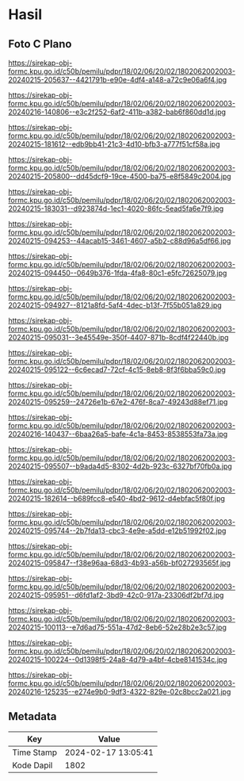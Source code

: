 # Hasil

## Foto C Plano

https://sirekap-obj-formc.kpu.go.id/c50b/pemilu/pdpr/18/02/06/20/02/1802062002003-20240215-205637--4421791b-e90e-4df4-a148-a72c9e06a6f4.jpg

https://sirekap-obj-formc.kpu.go.id/c50b/pemilu/pdpr/18/02/06/20/02/1802062002003-20240216-140806--e3c2f252-6af2-411b-a382-bab6f860dd1d.jpg

https://sirekap-obj-formc.kpu.go.id/c50b/pemilu/pdpr/18/02/06/20/02/1802062002003-20240215-181612--edb9bb41-21c3-4d10-bfb3-a777f51cf58a.jpg

https://sirekap-obj-formc.kpu.go.id/c50b/pemilu/pdpr/18/02/06/20/02/1802062002003-20240215-205800--dd45dcf9-19ce-4500-ba75-e8f5849c2004.jpg

https://sirekap-obj-formc.kpu.go.id/c50b/pemilu/pdpr/18/02/06/20/02/1802062002003-20240215-183031--d923874d-1ec1-4020-86fc-5ead5fa6e7f9.jpg

https://sirekap-obj-formc.kpu.go.id/c50b/pemilu/pdpr/18/02/06/20/02/1802062002003-20240215-094253--44acab15-3461-4607-a5b2-c88d96a5df66.jpg

https://sirekap-obj-formc.kpu.go.id/c50b/pemilu/pdpr/18/02/06/20/02/1802062002003-20240215-094450--0649b376-1fda-4fa8-80c1-e5fc72625079.jpg

https://sirekap-obj-formc.kpu.go.id/c50b/pemilu/pdpr/18/02/06/20/02/1802062002003-20240215-094927--8121a8fd-5af4-4dec-b13f-7f55b051a829.jpg

https://sirekap-obj-formc.kpu.go.id/c50b/pemilu/pdpr/18/02/06/20/02/1802062002003-20240215-095031--3e45549e-350f-4407-871b-8cdf4f22440b.jpg

https://sirekap-obj-formc.kpu.go.id/c50b/pemilu/pdpr/18/02/06/20/02/1802062002003-20240215-095122--6c6ecad7-72cf-4c15-8eb8-8f3f6bba59c0.jpg

https://sirekap-obj-formc.kpu.go.id/c50b/pemilu/pdpr/18/02/06/20/02/1802062002003-20240215-095259--24726e1b-67e2-476f-8ca7-49243d88ef71.jpg

https://sirekap-obj-formc.kpu.go.id/c50b/pemilu/pdpr/18/02/06/20/02/1802062002003-20240216-140437--6baa26a5-bafe-4c1a-8453-8538553fa73a.jpg

https://sirekap-obj-formc.kpu.go.id/c50b/pemilu/pdpr/18/02/06/20/02/1802062002003-20240215-095507--b9ada4d5-8302-4d2b-923c-6327bf70fb0a.jpg

https://sirekap-obj-formc.kpu.go.id/c50b/pemilu/pdpr/18/02/06/20/02/1802062002003-20240215-182614--b689fcc8-e540-4bd2-9612-d4ebfac5f80f.jpg

https://sirekap-obj-formc.kpu.go.id/c50b/pemilu/pdpr/18/02/06/20/02/1802062002003-20240215-095744--2b7fda13-cbc3-4e9e-a5dd-e12b51992f02.jpg

https://sirekap-obj-formc.kpu.go.id/c50b/pemilu/pdpr/18/02/06/20/02/1802062002003-20240215-095847--f38e96aa-68d3-4b93-a56b-bf027293565f.jpg

https://sirekap-obj-formc.kpu.go.id/c50b/pemilu/pdpr/18/02/06/20/02/1802062002003-20240215-095951--d6fd1af2-3bd9-42c0-917a-23306df2bf7d.jpg

https://sirekap-obj-formc.kpu.go.id/c50b/pemilu/pdpr/18/02/06/20/02/1802062002003-20240215-100113--e7d6ad75-551a-47d2-8eb6-52e28b2e3c57.jpg

https://sirekap-obj-formc.kpu.go.id/c50b/pemilu/pdpr/18/02/06/20/02/1802062002003-20240215-100224--0d1398f5-24a8-4d79-a4bf-4cbe8141534c.jpg

https://sirekap-obj-formc.kpu.go.id/c50b/pemilu/pdpr/18/02/06/20/02/1802062002003-20240216-125235--e274e9b0-9df3-4322-829e-02c8bcc2a021.jpg


## Metadata

| Key        | Value               |
| ---------- | ------------------- |
| Time Stamp | 2024-02-17 13:05:41 |
| Kode Dapil | 1802                |



